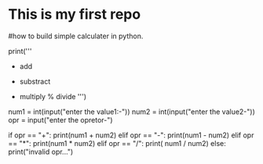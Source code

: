 # This is my first repo
#how to build simple calculater in python.

print('''
+ add
- substract
* multiply
% divide
''')

num1 = int(input("enter the value1:-"))
num2 = int(input("enter the value2-"))
opr = input("enter the opretor-")

if opr == "+":
    print(num1 + num2)
elif opr == "-":
    print(num1 - num2)
elif opr == "*":
    print(num1 * num2)
elif opr == "/":
    print( num1 / num2)
else:
    print("invalid opr...")
